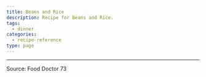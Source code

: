 ```yaml
---
title: Beans and Rice
description: Recipe for Beans and Rice.
tags:
  - dinner
categories:
  - recipe-reference
type: page
---
```


---

Source: Food Doctor 73